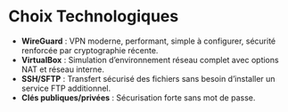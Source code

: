 # Choix Technologiques

- **WireGuard** : VPN moderne, performant, simple à configurer, sécurité renforcée par cryptographie récente.
- **VirtualBox** : Simulation d’environnement réseau complet avec options NAT et réseau interne.
- **SSH/SFTP** : Transfert sécurisé des fichiers sans besoin d’installer un service FTP additionnel.
- **Clés publiques/privées** : Sécurisation forte sans mot de passe.